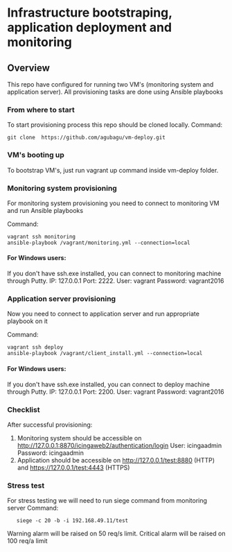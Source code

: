 # **Infrastructure bootstraping, application deployment and monitoring**

## Overview

This repo have configured for running two VM's (monitoring system and application server). All provisioning tasks are done using Ansible playbooks 

### From where to start

To start provisioning process this repo should be cloned locally.
Command:
```
git clone  https://github.com/agubagu/vm-deploy.git
```

### VM's booting up

To bootstrap VM's, just run vagrant up command inside vm-deploy folder.

### Monitoring system provisioning

For monitoring system provisioning you need to connect to monitoring VM and run Ansible playbooks

Command:
```
vagrant ssh monitoring
ansible-playbook /vagrant/monitoring.yml --connection=local
```
#### For Windows users: 
If you don't have ssh.exe installed, you can connect to monitoring machine through Putty.
IP: 127.0.0.1 Port: 2222. User: vagrant Password: vagrant2016

### Application server provisioning

Now you need to connect to application server and run appropriate playbook on it

Command:
```
vagrant ssh deploy
ansible-playbook /vagrant/client_install.yml --connection=local
```
#### For Windows users: 
If you don't have ssh.exe installed, you can connect to deploy machine through Putty.
IP: 127.0.0.1 Port: 2200. User: vagrant Password: vagrant2016

### Checklist

After successful provisioning:

 1. Monitoring system should be accessible on http://127.0.0.1:8870/icingaweb2/authentication/login
	User: icingaadmin Password: icingaadmin
 2. Application should be accessible on http://127.0.0.1/test:8880 (HTTP) and https://127.0.0.1/test:4443 (HTTPS)
 
### Stress test
For stress testing we will need to run siege command from monitoring server
Command:
```
   siege -c 20 -b -i 192.168.49.11/test
```
Warning alarm will be raised on 50 req/s limit.
Critical alarm  will be raised on 100 req/a limit



 
 
 


